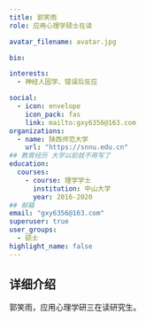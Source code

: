 ```yaml
---
title: 郭笑雨
role: 应用心理学硕士在读

avatar_filename: avatar.jpg

bio: 

interests:
  - 神经人因学、错误后反应

social:
  - icon: envelope
    icon_pack: fas
    link: mailto:gxy6356@163.com
organizations:
  - name: 陕西师范大学
    url: "https://snnu.edu.cn"
## 教育经历 大学以前就不用写了
education:
  courses:
    - course: 理学学士
      institution: 中山大学
      year: 2016-2020
## 邮箱
email: "gxy6356@163.com"
superuser: true
user_groups:
  - 硕士
highlight_name: false
---
```

## 详细介绍
郭笑雨，应用心理学研三在读研究生。
